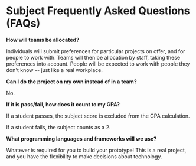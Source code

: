 # Subject Frequently Asked Questions (FAQs)

**How will teams be allocated?**

Individuals will submit preferences for particular projects on offer, and for people to work with. Teams will then be allocation by staff, taking these preferences into account. People will be expected to work with people they don't know -- just like a real workplace.

**Can I do the project on my own instead of in a team?**

No.

**If it is pass/fail, how does it count to my GPA?**

If a student passes, the subject score is excluded from the GPA calculation.

If a student fails, the subject counts as a 2.

**What programming languages and frameworks will we use?**

Whatever is required for you to build your prototype! This is a real project, and you have the flexibility to make decisions about technology.



